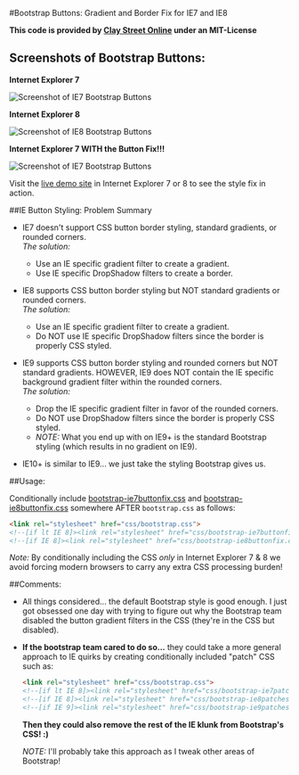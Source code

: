 #Bootstrap Buttons: Gradient and Border Fix for IE7 and IE8

**This code is provided by [Clay Street Online](http://www.claystreet.com) under an MIT-License**

## Screenshots of Bootstrap Buttons:

**Internet Explorer 7**

![Screenshot of IE7 Bootstrap Buttons](http://www.claystreet.com/sites/claystreet/dev/bootstrap/iebutton-fix/img/ie7-buttons.png)

**Internet Explorer 8**

![Screenshot of IE8 Bootstrap Buttons](http://www.claystreet.com/sites/claystreet/dev/bootstrap/iebutton-fix/img/ie8-buttons.png)

**Internet Explorer 7 WITH the Button Fix!!!**

![Screenshot of IE7 Bootstrap Buttons](http://www.claystreet.com/sites/claystreet/dev/bootstrap/iebutton-fix/img/ie7-buttons-fix.png)

Visit the [live demo site](http://www.claystreet.com/sites/claystreet/dev/bootstrap/iebutton-fix/) in Internet Explorer 7 or 8 to see the style fix in action.

##IE Button Styling: Problem Summary
- IE7 doesn't support CSS button border styling, standard gradients, or rounded corners.  
  *The solution:*
    - Use an IE specific gradient filter to create a gradient. 
    - Use IE specific DropShadow filters to create a border. 

    
- IE8 supports CSS button border styling but NOT standard gradients or rounded corners.  
  *The solution:*
    - Use an IE specific gradient filter to create a gradient. 
    - Do NOT use IE specific DropShadow filters since the border is properly CSS styled. 

    
- IE9 supports CSS button border styling and rounded corners but NOT standard gradients.
  HOWEVER, IE9 does NOT contain the IE specific background gradient filter within the
  rounded corners.  
  *The solution:*
    - Drop the IE specific gradient filter in favor of the rounded corners. 
    - Do NOT use DropShadow filters since the border is properly CSS styled. 
    - *NOTE:* What you end up with on IE9+ is the standard Bootstrap styling
      (which results in no gradient on IE9).

      
- IE10+ is similar to IE9... we just take the styling Bootstrap gives us.

##Usage:

Conditionally include [bootstrap-ie7buttonfix.css](https://github.com/claystreet/bootstrap-iebuttonfix/blob/master/css/bootstrap-ie7buttonfix.css) and [bootstrap-ie8buttonfix.css](https://github.com/claystreet/bootstrap-iebuttonfix/blob/master/css/bootstrap-ie8buttonfix.css)
somewhere AFTER `bootstrap.css` as follows:

```html
<link rel="stylesheet" href="css/bootstrap.css">
<!--[if lt IE 8]><link rel="stylesheet" href="css/bootstrap-ie7buttonfix.css"><![endif]-->
<!--[if IE 8]><link rel="stylesheet" href="css/bootstrap-ie8buttonfix.css"><![endif]--> 
```

*Note:* By conditionally including the CSS *only* in Internet Explorer 7 & 8 we avoid
forcing modern browsers to carry any extra CSS processing burden!

##Comments:

- All things considered... the default Bootstrap style is good enough.
  I just got obsessed one day with trying to figure out why the Bootstrap team
  disabled the button gradient filters in the CSS (they're in the CSS but disabled). 

  
- **If the bootstrap team cared to do so...** they could take a more general
  approach to IE quirks by creating conditionally included "patch" CSS such as: 
  
  ```html
  <link rel="stylesheet" href="css/bootstrap.css">
  <!--[if lt IE 8]><link rel="stylesheet" href="css/bootstrap-ie7patches.css"><![endif]-->
  <!--[if IE 8]><link rel="stylesheet" href="css/bootstrap-ie8patches.css"><![endif]-->
  <!--[if IE 9]><link rel="stylesheet" href="css/bootstrap-ie9patches.css"><![endif]--> 
  ```
  
  **Then they could also remove the rest of the IE klunk from Bootstrap's CSS! :)**

  *NOTE:* I'll probably take this approach as I tweak other areas of Bootstrap! 
